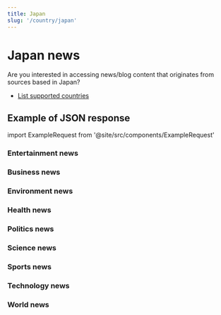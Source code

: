 ```yaml
---
title: Japan
slug: '/country/japan'
---
```


# Japan news

Are you interested in accessing news/blog content that originates from sources based in Japan?

- [List supported countries](/get-articles/countries)

## Example of JSON response

import ExampleRequest from '@site/src/components/ExampleRequest'

### Entertainment news
<ExampleRequest url="https://api.apitube.io/v1/news/articles?limit=2&category=news/Arts_and_Entertainment&language=jp"></ExampleRequest>

### Business news
<ExampleRequest url="https://api.apitube.io/v1/news/articles?limit=2&category=news/Business&language=jp"></ExampleRequest>

### Environment news
<ExampleRequest url="https://api.apitube.io/v1/news/articles?limit=2&category=news/Environment&language=jp"></ExampleRequest>

### Health news
<ExampleRequest url="https://api.apitube.io/v1/news/articles?limit=2&category=news/Health&language=jp"></ExampleRequest>

### Politics news
<ExampleRequest url="https://api.apitube.io/v1/news/articles?limit=2&category=news/Politics&language=jp"></ExampleRequest>

### Science news
<ExampleRequest url="https://api.apitube.io/v1/news/articles?limit=2&category=news/Science&language=jp"></ExampleRequest>

### Sports news
<ExampleRequest url="https://api.apitube.io/v1/news/articles?limit=2&category=news/Sports&language=jp"></ExampleRequest>

### Technology news
<ExampleRequest url="https://api.apitube.io/v1/news/articles?limit=2&category=news/Technology&language=jp"></ExampleRequest>

### World news
<ExampleRequest url="https://api.apitube.io/v1/news/articles?limit=2&category=news/World&language=jp"></ExampleRequest>
